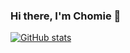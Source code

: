 ### Hi there, I'm Chomie 👋

[![GitHub stats](https://github-readme-stats.vercel.app/api?username=chomieu&title_color=0366D6&bg_color=fff&icon_color=FFE404&text_color=626A72&show_icons=true&hide_border=true&hide=stars)](https://github.com/anuraghazra/github-readme-stats)
